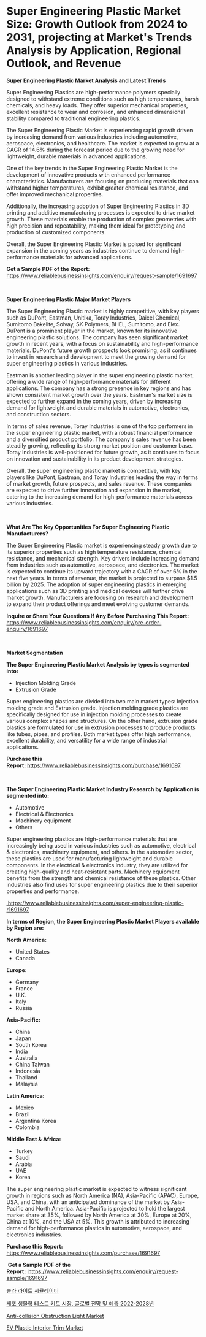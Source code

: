 <p><h1>Super Engineering Plastic Market Size: Growth Outlook from 2024 to 2031, projecting at Market's Trends Analysis by Application, Regional Outlook, and Revenue</h1></p><p><strong>Super Engineering Plastic Market Analysis and Latest Trends</strong></p>
<p><p>Super Engineering Plastics are high-performance polymers specially designed to withstand extreme conditions such as high temperatures, harsh chemicals, and heavy loads. They offer superior mechanical properties, excellent resistance to wear and corrosion, and enhanced dimensional stability compared to traditional engineering plastics.</p><p>The Super Engineering Plastic Market is experiencing rapid growth driven by increasing demand from various industries including automotive, aerospace, electronics, and healthcare. The market is expected to grow at a CAGR of 14.6% during the forecast period due to the growing need for lightweight, durable materials in advanced applications.</p><p>One of the key trends in the Super Engineering Plastic Market is the development of innovative products with enhanced performance characteristics. Manufacturers are focusing on producing materials that can withstand higher temperatures, exhibit greater chemical resistance, and offer improved mechanical properties.</p><p>Additionally, the increasing adoption of Super Engineering Plastics in 3D printing and additive manufacturing processes is expected to drive market growth. These materials enable the production of complex geometries with high precision and repeatability, making them ideal for prototyping and production of customized components.</p><p>Overall, the Super Engineering Plastic Market is poised for significant expansion in the coming years as industries continue to demand high-performance materials for advanced applications.</p></p>
<p><strong>Get a Sample PDF of the Report:&nbsp;</strong> <a href="https://www.reliablebusinessinsights.com/enquiry/request-sample/1691697">https://www.reliablebusinessinsights.com/enquiry/request-sample/1691697</a></p>
<p>&nbsp;</p>
<p><strong>Super Engineering Plastic Major Market Players</strong></p>
<p><p>The Super Engineering Plastic market is highly competitive, with key players such as DuPont, Eastman, Unitika, Toray Industries, Daicel Chemical, Sumitomo Bakelite, Solvay, SK Polymers, BHEL, Sumitomo, and Elex. DuPont is a prominent player in the market, known for its innovative engineering plastic solutions. The company has seen significant market growth in recent years, with a focus on sustainability and high-performance materials. DuPont's future growth prospects look promising, as it continues to invest in research and development to meet the growing demand for super engineering plastics in various industries.</p><p>Eastman is another leading player in the super engineering plastic market, offering a wide range of high-performance materials for different applications. The company has a strong presence in key regions and has shown consistent market growth over the years. Eastman's market size is expected to further expand in the coming years, driven by increasing demand for lightweight and durable materials in automotive, electronics, and construction sectors.</p><p>In terms of sales revenue, Toray Industries is one of the top performers in the super engineering plastic market, with a robust financial performance and a diversified product portfolio. The company's sales revenue has been steadily growing, reflecting its strong market position and customer base. Toray Industries is well-positioned for future growth, as it continues to focus on innovation and sustainability in its product development strategies.</p><p>Overall, the super engineering plastic market is competitive, with key players like DuPont, Eastman, and Toray Industries leading the way in terms of market growth, future prospects, and sales revenue. These companies are expected to drive further innovation and expansion in the market, catering to the increasing demand for high-performance materials across various industries.</p></p>
<p>&nbsp;</p>
<p><strong>What Are The Key Opportunities For Super Engineering Plastic Manufacturers?</strong></p>
<p><p>The Super Engineering Plastic market is experiencing steady growth due to its superior properties such as high temperature resistance, chemical resistance, and mechanical strength. Key drivers include increasing demand from industries such as automotive, aerospace, and electronics. The market is expected to continue its upward trajectory with a CAGR of over 6% in the next five years.  In terms of revenue, the market is projected to surpass $1.5 billion by 2025. The adoption of super engineering plastics in emerging applications such as 3D printing and medical devices will further drive market growth. Manufacturers are focusing on research and development to expand their product offerings and meet evolving customer demands.</p></p>
<p><strong>Inquire or Share Your Questions If Any Before Purchasing This Report:</strong> <a href="https://www.reliablebusinessinsights.com/enquiry/pre-order-enquiry/1691697">https://www.reliablebusinessinsights.com/enquiry/pre-order-enquiry/1691697</a></p>
<p>&nbsp;</p>
<p><strong>Market Segmentation</strong></p>
<p><strong>The Super Engineering Plastic Market Analysis by types is segmented into:</strong></p>
<p><ul><li>Injection Molding Grade</li><li>Extrusion Grade</li></ul></p>
<p><p>Super engineering plastics are divided into two main market types: Injection molding grade and Extrusion grade. Injection molding grade plastics are specifically designed for use in injection molding processes to create various complex shapes and structures. On the other hand, extrusion grade plastics are formulated for use in extrusion processes to produce products like tubes, pipes, and profiles. Both market types offer high performance, excellent durability, and versatility for a wide range of industrial applications.</p></p>
<p><strong>Purchase this Report:&nbsp;</strong><a href="https://www.reliablebusinessinsights.com/purchase/1691697">https://www.reliablebusinessinsights.com/purchase/1691697</a></p>
<p>&nbsp;</p>
<p><strong>The Super Engineering Plastic Market Industry Research by Application is segmented into:</strong></p>
<p><ul><li>Automotive</li><li>Electrical & Electronics</li><li>Machinery equipment</li><li>Others</li></ul></p>
<p><p>Super engineering plastics are high-performance materials that are increasingly being used in various industries such as automotive, electrical & electronics, machinery equipment, and others. In the automotive sector, these plastics are used for manufacturing lightweight and durable components. In the electrical & electronics industry, they are utilized for creating high-quality and heat-resistant parts. Machinery equipment benefits from the strength and chemical resistance of these plastics. Other industries also find uses for super engineering plastics due to their superior properties and performance.</p></p>
<p><a href="https://www.reliablebusinessinsights.com/super-engineering-plastic-r1691697">&nbsp;https://www.reliablebusinessinsights.com/super-engineering-plastic-r1691697</a></p>
<p><strong>In terms of Region, the Super Engineering Plastic Market Players available by Region are:</strong></p>
<p>
    <p> <strong> North America: </strong>
        <ul>
            <li>United States</li>
            <li>Canada</li>
        </ul>
        </p> 
    <p> <strong> Europe: </strong>
        <ul>
            <li>Germany</li>
            <li>France</li>
            <li>U.K.</li>
            <li>Italy</li>
            <li>Russia</li>
        </ul>
        </p> 
    <p> <strong> Asia-Pacific: </strong>
        <ul>
            <li>China</li>
            <li>Japan</li>
            <li>South Korea</li>
            <li>India</li>
            <li>Australia</li>
            <li>China Taiwan</li>
            <li>Indonesia</li>
            <li>Thailand</li>
            <li>Malaysia</li>
        </ul>
        </p> 
    <p> <strong> Latin America: </strong>
        <ul>
            <li>Mexico</li>
            <li>Brazil</li>
            <li>Argentina Korea</li>
            <li>Colombia</li>
        </ul>
        </p> 
    <p> <strong> Middle East & Africa: </strong>
        <ul>
            <li>Turkey</li>
            <li>Saudi</li>
            <li>Arabia</li>
            <li>UAE</li>
            <li>Korea</li>
        </ul>
    </p>
    </p>
<p><p>The super engineering plastic market is expected to witness significant growth in regions such as North America (NA), Asia-Pacific (APAC), Europe, USA, and China, with an anticipated dominance of the market by Asia-Pacific and North America. Asia-Pacific is projected to hold the largest market share at 35%, followed by North America at 30%, Europe at 20%, China at 10%, and the USA at 5%. This growth is attributed to increasing demand for high-performance plastics in automotive, aerospace, and electronics industries.</p></p>
<p><strong>Purchase this Report: </strong><a href="https://www.reliablebusinessinsights.com/purchase/1691697">https://www.reliablebusinessinsights.com/purchase/1691697</a></p>
<p>&nbsp;<strong>Get a Sample PDF of the Report:&nbsp;&nbsp;</strong><a href="https://www.reliablebusinessinsights.com/enquiry/request-sample/1691697">https://www.reliablebusinessinsights.com/enquiry/request-sample/1691697</a></p>
<p><strong></strong></p>
<p><p><a href="https://medium.com/@mariedawsonv31/%ED%83%9C%EC%96%91-%EA%B4%91-%EC%8B%9C%EB%AE%AC%EB%A0%88%EC%9D%B4%ED%84%B0-%EC%8B%9C%EC%9E%A5-%EC%A7%80%ED%91%9C-%ED%95%B4%EC%84%9D-%EC%8B%9C%EC%9E%A5-%EC%A0%90%EC%9C%A0%EC%9C%A8-%ED%8A%B8%EB%A0%8C%EB%93%9C-%EB%B0%8F-%EC%84%B1%EC%9E%A5-%EC%96%91%EC%83%81-69b0ee288e72">솔라 라이트 시뮬레이터</a></p><p><a href="https://github.com/wallacBahrtyinger567686/Market-Research-Report-List-2/blob/main/1636719131011.md">세포 생물학 테스트 키트 시장, 글로벌 전망 및 예측 2022-2028년</a></p><p><a href="https://github.com/gcimaudf65/Market-Research-Report-List-1/blob/main/anti-collision-obstruction-light-market.md">Anti-collision Obstruction Light Market</a></p><p><a href="https://github.com/pennyaldbrittonh658/Market-Research-Report-List-1/blob/main/ev-plastic-interior-trim-market.md">EV Plastic Interior Trim Market</a></p></p>